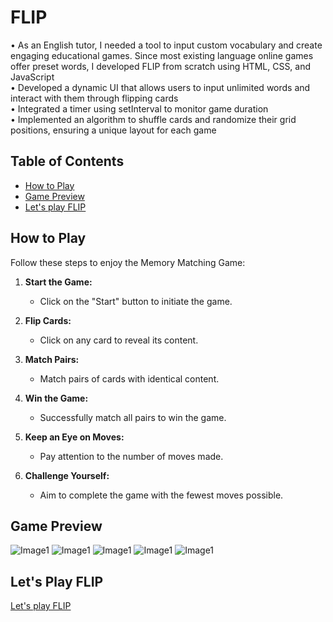 # FLIP
•  As an English tutor, I needed a tool to input custom vocabulary and create engaging educational games. Since most existing language online games offer preset words, I developed FLIP from scratch using HTML, CSS, and JavaScript
 <br/>
• Developed a dynamic UI that allows users to input unlimited words and interact with them through flipping cards <br/>
• Integrated a timer using setInterval to monitor game duration<br/>
• Implemented an algorithm to shuffle cards and randomize their grid positions, ensuring a unique layout for each game<br/>


## Table of Contents

- [How to Play](#how-to-play)
- [Game Preview](#cGame-Previewg)
- [Let's play FLIP](#Let's-Play-FLIP)

## How to Play

Follow these steps to enjoy the Memory Matching Game:

1. **Start the Game:**
   - Click on the "Start" button to initiate the game.

2. **Flip Cards:**
   - Click on any card to reveal its content.

3. **Match Pairs:**
   - Match pairs of cards with identical content.

4. **Win the Game:**
   - Successfully match all pairs to win the game.

5. **Keep an Eye on Moves:**
   - Pay attention to the number of moves made.

6. **Challenge Yourself:**
   - Aim to complete the game with the fewest moves possible.

## Game Preview
![Image1](./assets/flip1.png)
![Image1](./assets/flip2.png)
![Image1](./assets/flip3.png)
![Image1](./assets/flip4.png)
![Image1](./assets/flip5.png)

## Let's Play FLIP
[Let's play FLIP](https://loafcheck.github.io/FLIP/)
